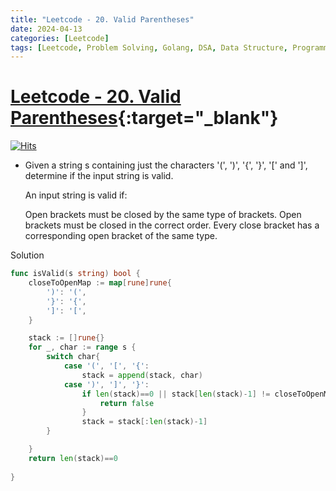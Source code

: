 ```yaml
---
title: "Leetcode - 20. Valid Parentheses"
date: 2024-04-13
categories: [Leetcode]
tags: [Leetcode, Problem Solving, Golang, DSA, Data Structure, Programming, Algorithm, String, Stack]
---
```


# [Leetcode - 20. Valid Parentheses](https://leetcode.com/problems/valid-parentheses/description/){:target="_blank"}
[![Hits](https://hits.sh/mahinops.github.io/posts/leetcode-valid-parentheses.svg)](https://hits.sh/mahinops.github.io/posts/leetcode-valid-parentheses/)

- Given a string s containing just the characters '(', ')', '{', '}', '[' and ']', determine if the input string is valid.

    An input string is valid if:

    Open brackets must be closed by the same type of brackets.
    Open brackets must be closed in the correct order.
    Every close bracket has a corresponding open bracket of the same type.



Solution
```go
func isValid(s string) bool {
    closeToOpenMap := map[rune]rune{
        ')': '(',
        '}': '{',
        ']': '[',
    }

    stack := []rune{}
    for _, char := range s {
        switch char{
            case '(', '[', '{':
                stack = append(stack, char)
            case ')', ']', '}':
                if len(stack)==0 || stack[len(stack)-1] != closeToOpenMap[char]{
                    return false
                }
                stack = stack[:len(stack)-1]
        }

    }
    return len(stack)==0
    
}
```
